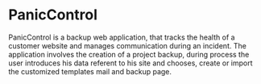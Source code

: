 # PanicControl

PanicControl is a backup web application, that tracks the health of a customer website and manages communication during an incident. 
The application involves the creation of a project backup, during process the user introduces his data referent to his site and chooses, create or import the customized templates mail and backup page.
